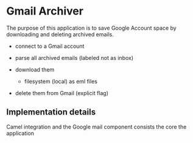 # Gmail Archiver

The purpose of this application is to save Google Account space by downloading and deleting archived emails.

* connect to a Gmail account
* parse all archived emails (labeled not as inbox)
* download them 
  * filesystem (local) as eml files
    
* delete them from Gmail (explicit flag)

## Implementation details
Camel integration and the Google mail component consists the core the application
